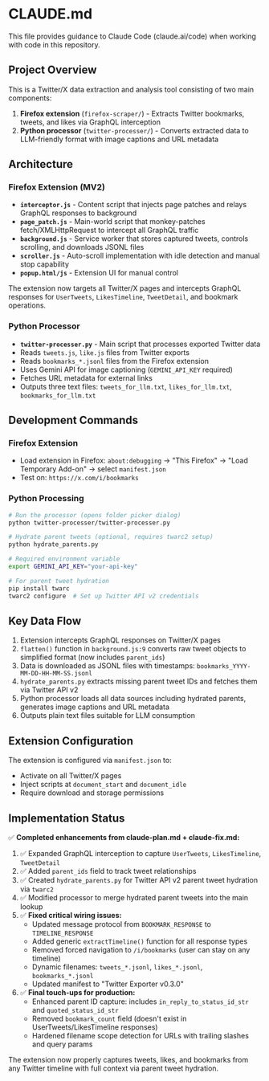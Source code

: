 # CLAUDE.md

This file provides guidance to Claude Code (claude.ai/code) when working with code in this repository.

## Project Overview

This is a Twitter/X data extraction and analysis tool consisting of two main components:
1. **Firefox extension** (`firefox-scraper/`) - Extracts Twitter bookmarks, tweets, and likes via GraphQL interception
2. **Python processor** (`twitter-processer/`) - Converts extracted data to LLM-friendly format with image captions and URL metadata

## Architecture

### Firefox Extension (MV2)
- **`interceptor.js`** - Content script that injects page patches and relays GraphQL responses to background
- **`page_patch.js`** - Main-world script that monkey-patches fetch/XMLHttpRequest to intercept all GraphQL traffic  
- **`background.js`** - Service worker that stores captured tweets, controls scrolling, and downloads JSONL files
- **`scroller.js`** - Auto-scroll implementation with idle detection and manual stop capability
- **`popup.html/js`** - Extension UI for manual control

The extension now targets all Twitter/X pages and intercepts GraphQL responses for `UserTweets`, `LikesTimeline`, `TweetDetail`, and bookmark operations.

### Python Processor
- **`twitter-processer.py`** - Main script that processes exported Twitter data
- Reads `tweets.js`, `like.js` files from Twitter exports
- Reads `bookmarks_*.jsonl` files from the Firefox extension
- Uses Gemini API for image captioning (`GEMINI_API_KEY` required)
- Fetches URL metadata for external links
- Outputs three text files: `tweets_for_llm.txt`, `likes_for_llm.txt`, `bookmarks_for_llm.txt`

## Development Commands

### Firefox Extension
- Load extension in Firefox: `about:debugging` → "This Firefox" → "Load Temporary Add-on" → select `manifest.json`
- Test on: `https://x.com/i/bookmarks`

### Python Processing  
```bash
# Run the processor (opens folder picker dialog)
python twitter-processer/twitter-processer.py

# Hydrate parent tweets (optional, requires twarc2 setup)
python hydrate_parents.py

# Required environment variable
export GEMINI_API_KEY="your-api-key"

# For parent tweet hydration
pip install twarc
twarc2 configure  # Set up Twitter API v2 credentials
```

## Key Data Flow

1. Extension intercepts GraphQL responses on Twitter/X pages
2. `flatten()` function in `background.js:9` converts raw tweet objects to simplified format (now includes `parent_ids`)
3. Data is downloaded as JSONL files with timestamps: `bookmarks_YYYY-MM-DD-HH-MM-SS.jsonl`
4. `hydrate_parents.py` extracts missing parent tweet IDs and fetches them via Twitter API v2
5. Python processor loads all data sources including hydrated parents, generates image captions and URL metadata
6. Outputs plain text files suitable for LLM consumption

## Extension Configuration

The extension is configured via `manifest.json` to:
- Activate on all Twitter/X pages
- Inject scripts at `document_start` and `document_idle`
- Require download and storage permissions

## Implementation Status

✅ **Completed enhancements from claude-plan.md + claude-fix.md:**
1. ✅ Expanded GraphQL interception to capture `UserTweets`, `LikesTimeline`, `TweetDetail`  
2. ✅ Added `parent_ids` field to track tweet relationships
3. ✅ Created `hydrate_parents.py` for Twitter API v2 parent tweet hydration via `twarc2`
4. ✅ Modified processor to merge hydrated parent tweets into the main lookup
5. ✅ **Fixed critical wiring issues:**
   - Updated message protocol from `BOOKMARK_RESPONSE` to `TIMELINE_RESPONSE`
   - Added generic `extractTimeline()` function for all response types  
   - Removed forced navigation to `/i/bookmarks` (user can stay on any timeline)
   - Dynamic filenames: `tweets_*.jsonl`, `likes_*.jsonl`, `bookmarks_*.jsonl`
   - Updated manifest to "Twitter Exporter v0.3.0"
6. ✅ **Final touch-ups for production:**
   - Enhanced parent ID capture: includes `in_reply_to_status_id_str` and `quoted_status_id_str`
   - Removed `bookmark_count` field (doesn't exist in UserTweets/LikesTimeline responses)
   - Hardened filename scope detection for URLs with trailing slashes and query params

The extension now properly captures tweets, likes, and bookmarks from any Twitter timeline with full context via parent tweet hydration.